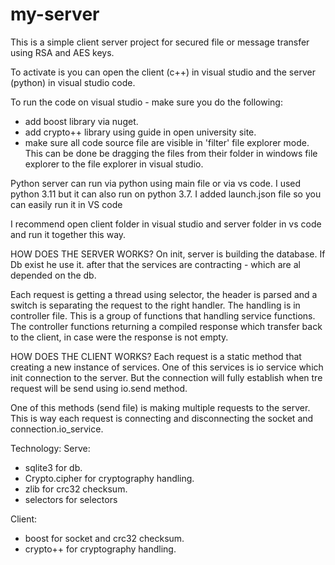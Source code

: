 # my-server

This is a simple client server project for secured file or message transfer using RSA and AES keys.

To activate is you can open the client (c++) in visual studio 
and the server (python) in visual studio code.

To run the code on visual studio - make sure you do the following:
- add boost library via nuget.
- add crypto++ library using guide in open university site.
- make sure all code source file are visible in 'filter' file explorer mode. 
This can be done be dragging the files from their folder in windows file explorer to the file explorer in visual studio.

Python server can run via python using main file or via vs code. I used python 3.11 but it can also run on python 3.7. I added launch.json file so you can easily run it in VS code 

I recommend open client folder in visual studio and server folder in vs code and run it together this way.

HOW DOES THE SERVER WORKS?
On init, server is building the database. If Db exist he use it. 
after that the services are contracting - which are al depended on the db.

Each request is getting a thread using selector, the header is parsed and a switch is separating the request to the right handler.
The handling is in controller file. This is a group of functions that handling service functions. 
The controller functions returning a compiled response which transfer back to the client, in case were the response is not empty.

HOW DOES THE CLIENT WORKS?
Each request is a static method that creating a new instance of services. 
One of this services is io service which init connection to the server. 
But the connection will fully establish when tre request will be send using io.send method.

One of this methods (send file) is making multiple requests to the server. This is way each request is connecting and disconnecting the socket and connection.io_service.

Technology:
Serve:
- sqlite3 for db.
- Crypto.cipher for cryptography handling.
- zlib for crc32 checksum.
- selectors for selectors

Client:
- boost for socket and crc32 checksum.
- crypto++ for cryptography handling.



